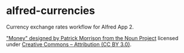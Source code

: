 alfred-currencies
=================

Currency exchange rates workflow for Alfred App 2.

["Money" designed by Patrick Morrison from the Noun Project](http://thenounproject.com/term/money/20215/) licensed under [Creative Commons – Attribution (CC BY 3.0)](http://creativecommons.org/licenses/by/3.0/).